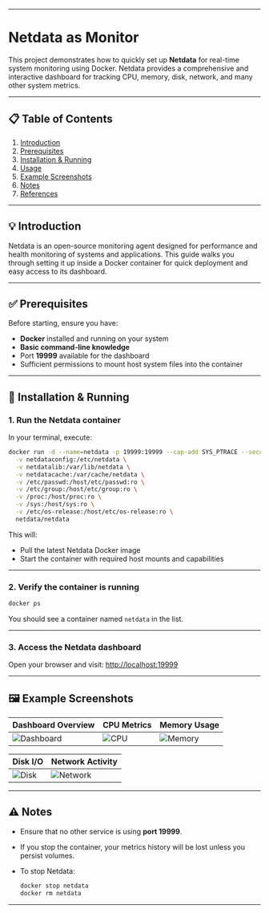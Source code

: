 
---

# Netdata as Monitor

This project demonstrates how to quickly set up **Netdata** for real-time system monitoring using Docker.
Netdata provides a comprehensive and interactive dashboard for tracking CPU, memory, disk, network, and many other system metrics.

---

## 📋 Table of Contents

1. [Introduction](#introduction)
2. [Prerequisites](#prerequisites)
3. [Installation & Running](#installation--running)
4. [Usage](#usage)
5. [Example Screenshots](#example-screenshots)
6. [Notes](#notes)
7. [References](#references)

---

## 💡 Introduction

Netdata is an open-source monitoring agent designed for performance and health monitoring of systems and applications.
This guide walks you through setting it up inside a Docker container for quick deployment and easy access to its dashboard.

---

## ✅ Prerequisites

Before starting, ensure you have:

* **Docker** installed and running on your system
* **Basic command-line knowledge**
* Port **19999** available for the dashboard
* Sufficient permissions to mount host system files into the container

---

## 🚀 Installation & Running

### 1. Run the Netdata container

In your terminal, execute:

```sh
docker run -d --name=netdata -p 19999:19999 --cap-add SYS_PTRACE --security-opt apparmor=unconfined \
  -v netdataconfig:/etc/netdata \
  -v netdatalib:/var/lib/netdata \
  -v netdatacache:/var/cache/netdata \
  -v /etc/passwd:/host/etc/passwd:ro \
  -v /etc/group:/host/etc/group:ro \
  -v /proc:/host/proc:ro \
  -v /sys:/host/sys:ro \
  -v /etc/os-release:/host/etc/os-release:ro \
  netdata/netdata
```

This will:

* Pull the latest Netdata Docker image
* Start the container with required host mounts and capabilities

---

### 2. Verify the container is running

```sh
docker ps
```

You should see a container named `netdata` in the list.

---

### 3. Access the Netdata dashboard

Open your browser and visit:
[http://localhost:19999](http://localhost:19999)

---

## 🖼 Example Screenshots

| Dashboard Overview                                                                            | CPU Metrics                                                                             | Memory Usage                                                                               |
| --------------------------------------------------------------------------------------------- | --------------------------------------------------------------------------------------- | ------------------------------------------------------------------------------------------ |
| ![Dashboard](https://github.com/user-attachments/assets/9543f9f5-475b-4c12-b170-11f31a4b52e1) | ![CPU](https://github.com/user-attachments/assets/f4c206f9-7f2c-4cf8-96e6-a11ccb9c8688) | ![Memory](https://github.com/user-attachments/assets/b6eaa9ab-825b-4d7e-be50-4e0f1af64d22) |

| Disk I/O                                                                                 | Network Activity                                                                            |
| ---------------------------------------------------------------------------------------- | ------------------------------------------------------------------------------------------- |
| ![Disk](https://github.com/user-attachments/assets/3460d595-9501-41eb-875c-f6d0a1148eb1) | ![Network](https://github.com/user-attachments/assets/e412a4ce-4d29-4573-910a-9c198c014559) |

---

## ⚠ Notes

* Ensure that no other service is using **port 19999**.
* If you stop the container, your metrics history will be lost unless you persist volumes.
* To stop Netdata:

  ```sh
  docker stop netdata
  docker rm netdata
  ```

---




